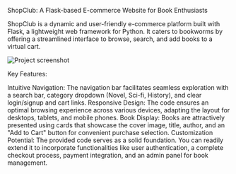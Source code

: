 ShopClub: A Flask-based E-commerce Website for Book Enthusiasts

ShopClub is a dynamic and user-friendly e-commerce platform built with Flask, a lightweight web framework for Python. 
It caters to bookworms by offering a streamlined interface to browse, search, and add books to a virtual cart.

![Project screenshot](Projectscreenshot/flask.png)

Key Features:

Intuitive Navigation: The navigation bar facilitates seamless exploration with a search bar, category dropdown
(Novel, Sci-fi, History), and clear login/signup and cart links.
Responsive Design: The code ensures an optimal browsing experience across various devices, adapting the layout for desktops,
tablets, and mobile phones.
Book Display: Books are attractively presented using cards that showcase the cover image, title, author, and an "Add to Cart"
button for convenient purchase selection.
Customization Potential: The provided code serves as a solid foundation. You can readily extend it to incorporate
functionalities like user authentication, a complete checkout process, payment integration, and an admin panel 
for book management.
